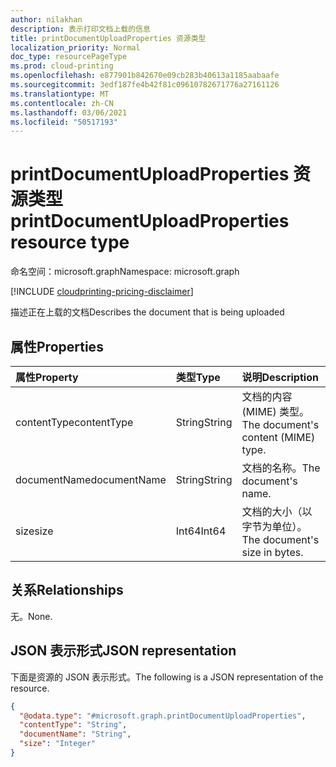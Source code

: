 ```yaml
---
author: nilakhan
description: 表示打印文档上载的信息
title: printDocumentUploadProperties 资源类型
localization_priority: Normal
doc_type: resourcePageType
ms.prod: cloud-printing
ms.openlocfilehash: e877901b842670e09cb283b40613a1185aabaafe
ms.sourcegitcommit: 3edf187fe4b42f81c09610782671776a27161126
ms.translationtype: MT
ms.contentlocale: zh-CN
ms.lasthandoff: 03/06/2021
ms.locfileid: "50517193"
---
```

# <a name="printdocumentuploadproperties-resource-type"></a><span data-ttu-id="697c6-103">printDocumentUploadProperties 资源类型</span><span class="sxs-lookup"><span data-stu-id="697c6-103">printDocumentUploadProperties resource type</span></span>

<span data-ttu-id="697c6-104">命名空间：microsoft.graph</span><span class="sxs-lookup"><span data-stu-id="697c6-104">Namespace: microsoft.graph</span></span>

[!INCLUDE [cloudprinting-pricing-disclaimer](../../includes/cloudprinting-pricing-disclaimer.md)]

<span data-ttu-id="697c6-105">描述正在上载的文档</span><span class="sxs-lookup"><span data-stu-id="697c6-105">Describes the document that is being uploaded</span></span>

## <a name="properties"></a><span data-ttu-id="697c6-106">属性</span><span class="sxs-lookup"><span data-stu-id="697c6-106">Properties</span></span>
|<span data-ttu-id="697c6-107">属性</span><span class="sxs-lookup"><span data-stu-id="697c6-107">Property</span></span>|<span data-ttu-id="697c6-108">类型</span><span class="sxs-lookup"><span data-stu-id="697c6-108">Type</span></span>|<span data-ttu-id="697c6-109">说明</span><span class="sxs-lookup"><span data-stu-id="697c6-109">Description</span></span>|
|:---|:---|:---|
|<span data-ttu-id="697c6-110">contentType</span><span class="sxs-lookup"><span data-stu-id="697c6-110">contentType</span></span>|<span data-ttu-id="697c6-111">String</span><span class="sxs-lookup"><span data-stu-id="697c6-111">String</span></span>|<span data-ttu-id="697c6-112">文档的内容 (MIME) 类型。</span><span class="sxs-lookup"><span data-stu-id="697c6-112">The document's content (MIME) type.</span></span>|
|<span data-ttu-id="697c6-113">documentName</span><span class="sxs-lookup"><span data-stu-id="697c6-113">documentName</span></span>|<span data-ttu-id="697c6-114">String</span><span class="sxs-lookup"><span data-stu-id="697c6-114">String</span></span>|<span data-ttu-id="697c6-115">文档的名称。</span><span class="sxs-lookup"><span data-stu-id="697c6-115">The document's name.</span></span>|
|<span data-ttu-id="697c6-116">size</span><span class="sxs-lookup"><span data-stu-id="697c6-116">size</span></span>|<span data-ttu-id="697c6-117">Int64</span><span class="sxs-lookup"><span data-stu-id="697c6-117">Int64</span></span>|<span data-ttu-id="697c6-118">文档的大小（以字节为单位）。</span><span class="sxs-lookup"><span data-stu-id="697c6-118">The document's size in bytes.</span></span>|

## <a name="relationships"></a><span data-ttu-id="697c6-119">关系</span><span class="sxs-lookup"><span data-stu-id="697c6-119">Relationships</span></span>
<span data-ttu-id="697c6-120">无。</span><span class="sxs-lookup"><span data-stu-id="697c6-120">None.</span></span>

## <a name="json-representation"></a><span data-ttu-id="697c6-121">JSON 表示形式</span><span class="sxs-lookup"><span data-stu-id="697c6-121">JSON representation</span></span>
<span data-ttu-id="697c6-122">下面是资源的 JSON 表示形式。</span><span class="sxs-lookup"><span data-stu-id="697c6-122">The following is a JSON representation of the resource.</span></span>
<!-- {
  "blockType": "resource",
  "@odata.type": "microsoft.graph.printDocumentUploadProperties"
}
-->
``` json
{
  "@odata.type": "#microsoft.graph.printDocumentUploadProperties",
  "contentType": "String",
  "documentName": "String",
  "size": "Integer"
}
```

